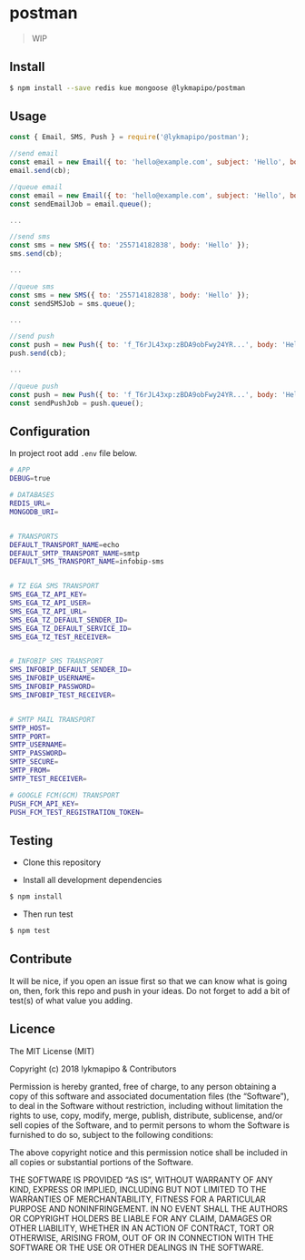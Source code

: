 # postman

> WIP

## Install
```sh
$ npm install --save redis kue mongoose @lykmapipo/postman
```

## Usage
```js
const { Email, SMS, Push } = require('@lykmapipo/postman');

//send email
const email = new Email({ to: 'hello@example.com', subject: 'Hello', body: 'Hello' });
email.send(cb);

//queue email
const email = new Email({ to: 'hello@example.com', subject: 'Hello', body: 'Hello' });
const sendEmailJob = email.queue();

...

//send sms
const sms = new SMS({ to: '255714182838', body: 'Hello' });
sms.send(cb);

...

//queue sms
const sms = new SMS({ to: '255714182838', body: 'Hello' });
const sendSMSJob = sms.queue();

...

//send push
const push = new Push({ to: 'f_T6rJL43xp:zBDA9obFwy24YR...', body: 'Hello' });
push.send(cb);

...

//queue push
const push = new Push({ to: 'f_T6rJL43xp:zBDA9obFwy24YR...', body: 'Hello' });
const sendPushJob = push.queue();

```

## Configuration
In project root add `.env` file below.

```sh
# APP
DEBUG=true

# DATABASES
REDIS_URL=
MONGODB_URI=


# TRANSPORTS
DEFAULT_TRANSPORT_NAME=echo
DEFAULT_SMTP_TRANSPORT_NAME=smtp
DEFAULT_SMS_TRANSPORT_NAME=infobip-sms


# TZ EGA SMS TRANSPORT
SMS_EGA_TZ_API_KEY=
SMS_EGA_TZ_API_USER=
SMS_EGA_TZ_API_URL=
SMS_EGA_TZ_DEFAULT_SENDER_ID=
SMS_EGA_TZ_DEFAULT_SERVICE_ID=
SMS_EGA_TZ_TEST_RECEIVER=


# INFOBIP SMS TRANSPORT
SMS_INFOBIP_DEFAULT_SENDER_ID=
SMS_INFOBIP_USERNAME=
SMS_INFOBIP_PASSWORD=
SMS_INFOBIP_TEST_RECEIVER=


# SMTP MAIL TRANSPORT
SMTP_HOST=
SMTP_PORT=
SMTP_USERNAME=
SMTP_PASSWORD=
SMTP_SECURE=
SMTP_FROM=
SMTP_TEST_RECEIVER=

# GOOGLE FCM(GCM) TRANSPORT
PUSH_FCM_API_KEY=
PUSH_FCM_TEST_REGISTRATION_TOKEN=
```

## Testing
* Clone this repository

* Install all development dependencies
```sh
$ npm install
```
* Then run test
```sh
$ npm test
```

## Contribute
It will be nice, if you open an issue first so that we can know what is going on, then, fork this repo and push in your ideas. Do not forget to add a bit of test(s) of what value you adding.

## Licence
The MIT License (MIT)

Copyright (c) 2018 lykmapipo & Contributors

Permission is hereby granted, free of charge, to any person obtaining a copy of this software and associated documentation files (the “Software”), to deal in the Software without restriction, including without limitation the rights to use, copy, modify, merge, publish, distribute, sublicense, and/or sell copies of the Software, and to permit persons to whom the Software is furnished to do so, subject to the following conditions:

The above copyright notice and this permission notice shall be included in all copies or substantial portions of the Software.

THE SOFTWARE IS PROVIDED “AS IS”, WITHOUT WARRANTY OF ANY KIND, EXPRESS OR IMPLIED, INCLUDING BUT NOT LIMITED TO THE WARRANTIES OF MERCHANTABILITY, FITNESS FOR A PARTICULAR PURPOSE AND NONINFRINGEMENT. IN NO EVENT SHALL THE AUTHORS OR COPYRIGHT HOLDERS BE LIABLE FOR ANY CLAIM, DAMAGES OR OTHER LIABILITY, WHETHER IN AN ACTION OF CONTRACT, TORT OR OTHERWISE, ARISING FROM, OUT OF OR IN CONNECTION WITH THE SOFTWARE OR THE USE OR OTHER DEALINGS IN THE SOFTWARE.